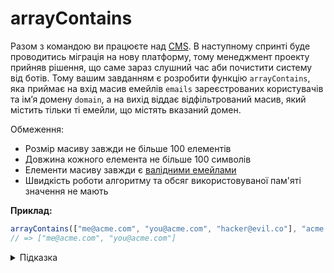 # arrayContains

Разом з командою ви працюєте над [CMS](https://uk.wikipedia.org/wiki/Система_керування_вмістом). В наступному спринті буде проводитись міграція на нову платформу, тому менеджмент проекту прийняв рішення, що саме зараз слушний час аби почистити систему від ботів. Тому вашим завданням є розробити функцію `arrayContains`, яка приймає на вхід масив емейлів `emails` зареєстрованих користувачів та імʼя домену `domain`, а на вихід віддає відфільтрований масив, який містить тільки ті емейли, що містять вказаний домен.

Обмеження:

- Розмір масиву завжди не більше 100 елементів
- Довжина кожного елемента не більше 100 символів
- Елементи масиву завжди є [валідними емейлами](https://en.wikipedia.org/wiki/Email_address)
- Швидкість роботи алгоритму та обсяг використовуваної пам'яті значення не мають

**Приклад:**

```js
arrayContains(["me@acme.com", "you@acme.com", "hacker@evil.co"], "acme.com");
// => ["me@acme.com", "you@acme.com"]
```

<details>
  <summary>Підказка</summary>

___
  Ітерувати масив можна декількома способами (наприклад, за допомогою циклу `for...of`, або використовуючи вбудований метод `forEach`).

  Зверніть увагу на вбудований метод масиву [filter](https://developer.mozilla.org/en-US/docs/Web/JavaScript/Reference/Global_Objects/Array/filter), а також на вбудований метод рядку [includes](https://developer.mozilla.org/en-US/docs/Web/JavaScript/Reference/Global_Objects/String/includes)

  ## Алгоритм дій

  1. Для кожного елементу масиву `emails`, перевірити
  1. Якщо елемент містить підрядок `domain`, то
  1. Додати цей елемент до результату
  1. Повернути результат

</details>
